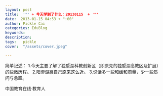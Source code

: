 ```yaml
---
layout: post  
title:  '"' + 今天学到了什么：20130115  + '"'
date:  2013-01-15 04:53 + ":00" 
author: Pickle Cai  
categories: EduBlog  
keywords: 
description:   
tags:	pickle   
cover:  "/assets/cover.jpeg"  

---  
```

    
 简单记述： 1.今天主要了解了独墅湖科教创新区（即原先的独墅湖高教区及扩展）的些微历程。 2.阳澄湖离自己原来这么近。 3.说话多一些和缓和商量，少一些质问与急躁。								

		    
 中国教育在线·教育人


